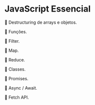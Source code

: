 # JavaScript Essencial 

💬 Destructuring de arrays e objetos.

💬 Funções.

💬 Filter.

💬 Map.

💬 Reduce.

💬 Classes.

💬 Promises.

💬 Async / Await.

💬 Fetch API.
